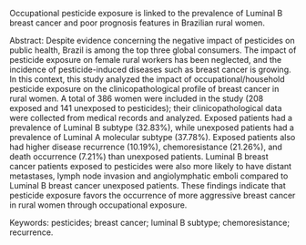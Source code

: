 Occupational pesticide exposure is linked to the prevalence of Luminal B breast cancer and poor prognosis features in Brazilian rural women.

Abstract:
Despite evidence concerning the negative impact of pesticides on public health, Brazil is among the top three global consumers. The impact of pesticide exposure on female rural workers has been neglected, and the incidence of pesticide-induced diseases such as breast cancer is growing. In this context, this study analyzed the impact of occupational/household pesticide exposure on the clinicopathological profile of breast cancer in rural women. A total of 386 women were included in the study (208 exposed and 141 unexposed to pesticides); their clinicopathological data were collected from medical records and analyzed. Exposed patients had a prevalence of Luminal B subtype (32.83%), while unexposed patients had a prevalence of Luminal A molecular subtype (37.78%). Exposed patients also had higher disease recurrence (10.19%), chemoresistance (21.26%), and death occurrence (7.21%) than unexposed patients. Luminal B breast cancer patients exposed to pesticides were also more likely to have distant metastases, lymph node invasion and angiolymphatic emboli compared to Luminal B breast cancer unexposed patients. These findings indicate that pesticide exposure favors the occurrence of more aggressive breast cancer in rural women through occupational exposure.

Keywords: pesticides; breast cancer; luminal B subtype; chemoresistance; recurrence.
